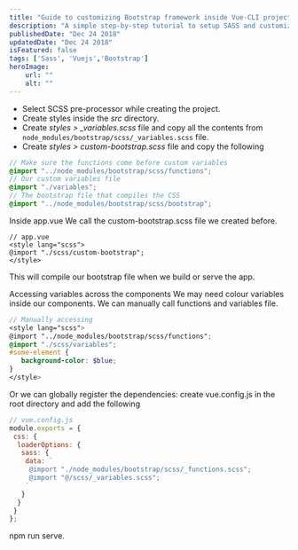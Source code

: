 ```yaml
---
title: "Guide to customizing Bootstrap framework inside Vue-CLI project"
description: "A simple step-by-step tutorial to setup SASS and customize the framework."
publishedDate: "Dec 24 2018"
updatedDate: "Dec 24 2018"
isFeatured: false
tags: ['Sass', 'Vuejs','Bootstrap']
heroImage:
    url: ""
    alt: ""
---
```


- Select SCSS pre-processor while creating the project.
- Create styles inside the *src* directory.
- Create *styles > _variables.scss* file and copy all the contents from ```node_modules/bootstrap/scss/_variables.scss``` file.
- Create *styles > custom-bootstrap.scss* file and copy the following

```scss
// Make sure the functions come before custom variables 
@import "../node_modules/bootstrap/scss/functions";
// Our custom variables file
@import "./variables";
// The bootstrap file that compiles the CSS
@import "../node_modules/bootstrap/scss/bootstrap";
```

Inside app.vue
We call the custom-bootstrap.scss file we created before.

```vue
// app.vue 
<style lang="scss">
@import "./scss/custom-bootstrap";
</style>
```

This will compile our bootstrap file when we build or serve the app.

Accessing variables across the components
We may need colour variables inside our components. We can manually call functions and variables file.

```scss
// Manually accessing 
<style lang="scss">
@import "../node_modules/bootstrap/scss/functions";
@import "./scss/variables";
#some-element {
   background-color: $blue;
}
</style>

```

Or we can globally register the dependencies: create vue.config.js in the root directory and add the following

```js
// vue.config.js
module.exports = {
 css: {
  loaderOptions: {
   sass: {
    data: `
     @import "./node_modules/bootstrap/scss/_functions.scss";
     @import "@/scss/_variables.scss";
    `
   }
  }
 }
};

```

npm run serve.

